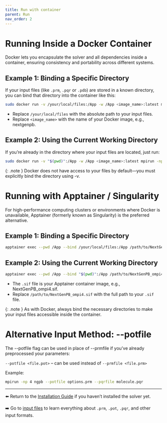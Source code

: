 ```yaml
---
title: Run with container
parent: Run
nav_order: 2
---
```



# Running Inside a Docker Container

Docker lets you encapsulate the solver and all dependencies inside a container, ensuring consistency and portability across different systems.

## Example 1: Binding a Specific Directory

If your input files (like `.prm`, `.pqr` or `.pdb`) are stored in a known directory, you can bind that directory into the container like this:

```bash
sudo docker run -v /your/local/files:/App -w /App <image_name>:latest mpirun -np 4 ngpb --prmfile options.prm
```

- Replace `/your/local/files` with the absolute path to your input files.
- Replace `<image_name>` with the name of your Docker image, e.g., nextgenpb.

## Example 2: Using the Current Working Directory

If you’re already in the directory where your input files are located, just run:

```bash
sudo docker run -v "$(pwd)":/App -w /App <image_name>:latest mpirun -np 4 ngpb --prmfile options.prm
```

{: .note }
Docker does not have access to your files by default—you must explicitly bind the directory using -v.


# Running with Apptainer / Singularity

For high-performance computing clusters or environments where Docker is unavailable, Apptainer (formerly known as Singularity) is the preferred alternative.

## Example 1: Binding a Specific Directory

```bash
apptainer exec --pwd /App --bind /your/local/files:/App /path/to/NextGenPB_ompi4.sif mpirun -np 4 ngpb --prmfile options.prm
```

## Example 2: Using the Current Working Directory

```bash
apptainer exec --pwd /App --bind "$(pwd)":/App /path/to/NextGenPB_ompi4.sif mpirun -np 4 ngpb --prmfile options.prm
```

- The `.sif` file is your Apptainer container image, e.g., NextGenPB_ompi4.sif.
- Replace `/path/to/NextGenPB_ompi4.sif` with the full path to your `.sif` file.

{: .note }
As with Docker, always bind the necessary directories to make your input files accessible inside the container.


# Alternative Input Method: --potfile

The --potfile flag can be used in place of --prmfile if you’ve already preprocessed your parameters:

`--potfile <file.pot>` – can be used instead of `--prmfile <file.prm>`

Example:

```bash
mpirun -np 4 ngpb --potfile options.prm --pqrfile molecule.pqr 
```

---
⬅️ Return to the [Installation Guide](/docs/installation/container.md) if you haven’t installed the solver yet.

➡️ Go to [input files](files.md) to learn everything about `.prm`, `.pot`, `.pqr`, and other input formats.